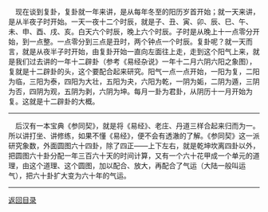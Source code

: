 &emsp;现在谈到复卦，复卦就一年来讲，是从每年冬至的阳历岁首开始；就一天来讲，是从半夜子时开始。一天一夜十二个时辰，就是子、丑、寅、卯、辰、巳、午、未、申、酉、戌、亥。白天六个时辰，晚上六个时辰。子时是从晚上十一点零分开始，到一点整。一点零分到三点是丑时，两个钟点一个时辰。复卦呢？就一天而言，就是从夜半子时开始，由复卦开始一直向左面往上走，走到这个阳气上来，就是我们过去讲的一年十二辟卦（参考《易经杂说》一年十二月六阴六阳之象图），复就是十二辟卦的头，这个要配合起来研究。阳气一点一点开始，一阳为复，二阳为临，三阳为泰，四阳为大壮，五阳为夬，六阳为乾，一阴为姤，二阴为遁，三阴为否，四阴为观，五阴为剥，六阴为坤。每月一卦为君卦，从阴历十一月开始为复。这就是十二辟卦的大概。
___
&emsp;后汉有一本宝典《参同契》，就是将《易经》、老庄、丹道三样合起来归而为一。所以讲打坐、讲修练，如果不懂《易经》，便不会有透澈的了解。《参同契》这一派研究象数，外面圆图六十四卦，除了四正——上下左右，就是乾坤坎离四卦以外，把圆图六十卦分配一年三百六十天的时间计算，又有一个六十花甲成一个单元的道理，由这个道理、这个圆图，加以配合、放大，再配合了气运（大陆一般叫运气），把六十卦扩大变为六十年的气运。
___
[返回目录](../../../master/README.md#目录)